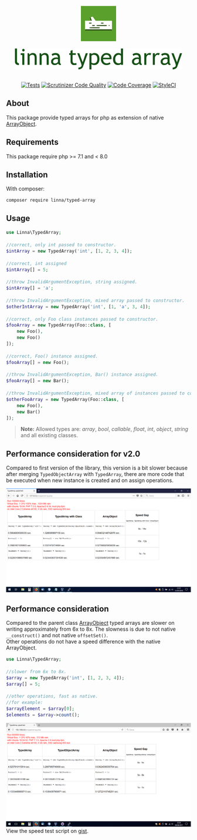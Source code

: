 <div align="center">
    <a href="#"><img src="logo-linna-96.png" alt="Linna Logo"></a>
</div>

<br/>

<div align="center">
    <a href="#"><img src="logo-array.png" alt="Linna dotenv Logo"></a>
</div>

<br/>

<div align="center">

[![Tests](https://github.com/linna/typed-array/actions/workflows/tests.yml/badge.svg)](https://github.com/linna/typed-array/actions/workflows/tests.yml)
[![Scrutinizer Code Quality](https://scrutinizer-ci.com/g/linna/typed-array/badges/quality-score.png?b=master)](https://scrutinizer-ci.com/g/linna/typed-array/?branch=master)
[![Code Coverage](https://scrutinizer-ci.com/g/linna/typed-array/badges/coverage.png?b=master)](https://scrutinizer-ci.com/g/linna/typed-array/?branch=master)
[![StyleCI](https://styleci.io/repos/93407083/shield?branch=master&style=flat)](https://styleci.io/repos/93407083)

</div>

## About
This package provide typed arrays for php as extension of native [ArrayObject](http://php.net/manual/en/class.arrayobject.php).  

## Requirements
This package require php >= 7.1 and < 8.0

## Installation
With composer:
```
composer require linna/typed-array
```

## Usage
```php
use Linna\TypedArray;

//correct, only int passed to constructor.
$intArray = new TypedArray('int', [1, 2, 3, 4]);

//correct, int assigned
$intArray[] = 5;

//throw InvalidArgumentException, string assigned.
$intArray[] = 'a';

//throw InvalidArgumentException, mixed array passed to constructor.
$otherIntArray = new TypedArray('int', [1, 'a', 3, 4]);

//correct, only Foo class instances passed to constructor.
$fooArray = new TypedArray(Foo::class, [
    new Foo(),
    new Foo()
]);

//correct, Foo() instance assigned.
$fooArray[] = new Foo();

//throw InvalidArgumentException, Bar() instance assigned.
$fooArray[] = new Bar();

//throw InvalidArgumentException, mixed array of instances passed to constructor.
$otherFooArray = new TypedArray(Foo::class, [
    new Foo(),
    new Bar()
]);
```

> **Note:** Allowed types are: *array*, *bool*, *callable*, *float*, *int*, *object*, *string* and all existing classes.

## Performance consideration for v2.0
Compared to first version of the library, this version is a bit slower because after merging `TypedObjectArray` with `TypedArray`,
there are more code that be executed when new instance is created and on assign operations.

![Array Speed Test](array-speed-test-v2.png)

## Performance consideration
Compared to the parent class [ArrayObject](http://php.net/manual/en/class.arrayobject.php) typed arrays are slower on writing
approximately from 6x to 8x. The slowness is due to not native `__construct()` and not native `offsetSet()`.  
Other operations do not have a speed difference with the native ArrayObject.
```php
use Linna\TypedArray;

//slower from 6x to 8x.
$array = new TypedArray('int', [1, 2, 3, 4]);
$array[] = 5;

//other operations, fast as native.
//for example:
$arrayElement = $array[0];
$elements = $array->count();
```
![Array Speed Test](array-speed-test.png)
View the speed test script on [gist](https://gist.github.com/s3b4stian/9441af5855b795cc1569b3cdb5e7526d).